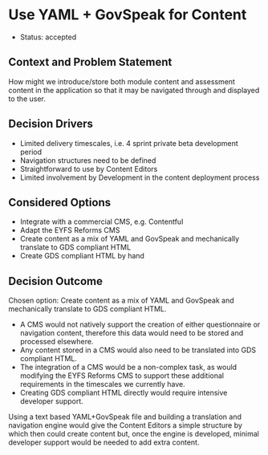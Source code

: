 # Use YAML + GovSpeak for Content

* Status: accepted

## Context and Problem Statement

How might we introduce/store both module content and assessment content in the application so that it may be navigated through and displayed to the user.

## Decision Drivers <!-- optional -->

* Limited delivery timescales, i.e. 4 sprint private beta development period
* Navigation structures need to be defined
* Straightforward to use by Content Editors
* Limited involvement by Development in the content deployment process 

## Considered Options

* Integrate with a commercial CMS, e.g. Contentful
* Adapt the EYFS Reforms CMS
* Create content as a mix of YAML and GovSpeak and mechanically translate to GDS compliant HTML
* Create GDS compliant HTML by hand

## Decision Outcome

Chosen option: Create content as a mix of YAML and GovSpeak and mechanically translate to GDS compliant HTML.

* A CMS would not natively support the creation of either questionnaire or navigation content, therefore this data would need to be stored and processed elsewhere. 
* Any content stored in a CMS would also need to be translated into GDS compliant HTML. 
* The integration of a CMS would be a non-complex task, as would modifying the EYFS Reforms CMS to support these additional requirements in the timescales we currently have.
* Creating GDS compliant HTML directly would require intensive developer support.

Using a text based YAML+GovSpeak file and building a translation and navigation engine would give the Content Editors a simple structure by which then could create content but, once the engine is developed, minimal developer support would be needed to add extra content.
